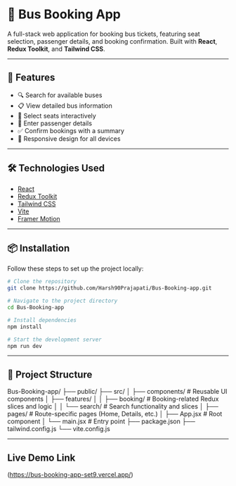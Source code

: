 # 🚌 Bus Booking App

A full-stack web application for booking bus tickets, featuring seat selection, passenger details, and booking confirmation. Built with **React**, **Redux Toolkit**, and **Tailwind CSS**.

---

## 🚀 Features

- 🔍 Search for available buses  
- 📋 View detailed bus information  
- 💺 Select seats interactively  
- 👤 Enter passenger details  
- ✅ Confirm bookings with a summary  
- 📱 Responsive design for all devices  

---

## 🛠️ Technologies Used

- [React](https://reactjs.org/)
- [Redux Toolkit](https://redux-toolkit.js.org/)
- [Tailwind CSS](https://tailwindcss.com/)
- [Vite](https://vitejs.dev/)
- [Framer Motion](https://www.framer.com/motion/)

---

## 📦 Installation

Follow these steps to set up the project locally:

```bash
# Clone the repository
git clone https://github.com/Harsh90Prajapati/Bus-Booking-app.git

# Navigate to the project directory
cd Bus-Booking-app

# Install dependencies
npm install

# Start the development server
npm run dev
```
---

## 📁 Project Structure
Bus-Booking-app/
├── public/
├── src/
│   ├── components/          # Reusable UI components
│   ├── features/
│   │   ├── booking/         # Booking-related Redux slices and logic
│   │   └── search/          # Search functionality and slices
│   ├── pages/               # Route-specific pages (Home, Details, etc.)
│   ├── App.jsx              # Root component
│   └── main.jsx             # Entry point
├── package.json
├── tailwind.config.js
└── vite.config.js

---

## Live Demo Link
(https://bus-booking-app-set9.vercel.app/)
